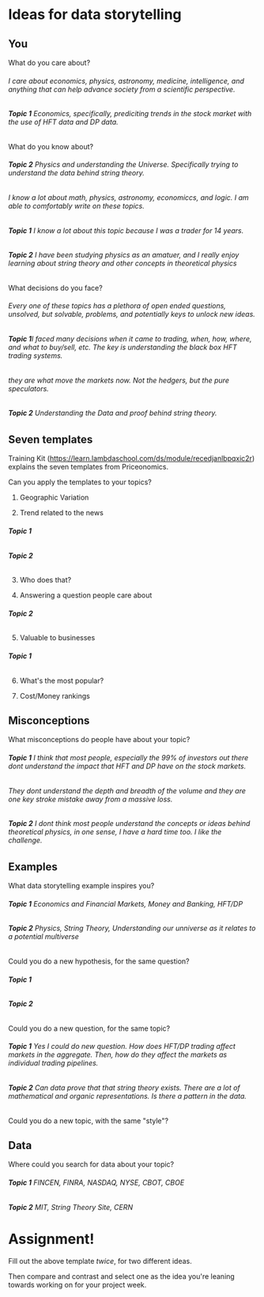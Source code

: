 # Ideas for data storytelling

## You

What do you care about?
###### I care about economics, physics, astronomy, medicine, intelligence, and anything that can help advance society from a scientific perspective.
###### **Topic 1** Economics, specifically, prediciting trends in the stock market with the use of HFT data and DP data.
What do you know about?
###### **Topic 2** Physics and understanding the Universe.  Specifically trying to understand the data behind string theory. 
###### I know a lot about math, physics, astronomy, economiccs, and logic. I am able to comfortably write on these topics.  
###### **Topic 1** I know a lot about this topic because I was a trader for 14 years. 
###### **Topic 2** I have been studying physics as an amatuer, and I really enjoy learning about string theory and other concepts in theoretical physics
What decisions do you face?
###### Every one of these topics has a plethora of open ended questions, unsolved, but solvable, problems, and potentially keys to unlock new ideas.
###### **Topic 1**I faced many decisions when it came to trading, when, how, where, and what to buy/sell, etc.  The key is understanding the black box HFT trading systems.
###### they are what move the markets now.  Not the hedgers, but the pure speculators. 
###### **Topic 2** Understanding the Data and proof behind string theory. 
## Seven templates

Training Kit (https://learn.lambdaschool.com/ds/module/recedjanlbpqxic2r) explains the seven templates from Priceonomics.

Can you apply the templates to your topics? 

1. Geographic Variation


2. Trend related to the news
###### **Topic 1**
###### **Topic 2**
3. Who does that?


4. Answering a question people care about
###### **Topic 2**

5. Valuable to businesses
###### **Topic 1**

6. What's the most popular?


7. Cost/Money rankings


## Misconceptions

What misconceptions do people have about your topic?
###### **Topic 1** I think that most people, especially the 99% of investors out there dont understand the impact that HFT and DP have on the stock markets.
###### They dont understand the depth and breadth of the volume and they are one key stroke mistake away from a massive loss. 
###### **Topic 2** I dont think most people understand the concepts or ideas behind theoretical physics, in one sense, I have a hard time too.  I like the challenge. 
## Examples

What data storytelling example inspires you?
###### **Topic 1** Economics and Financial Markets, Money and Banking, HFT/DP
###### **Topic 2** Physics, String Theory, Understanding our unniverse as it relates to a potential multiverse

Could you do a new hypothesis, for the same question?
###### **Topic 1**
###### **Topic 2**
Could you do a new question, for the same topic?
###### **Topic 1** Yes I could do new question. How does HFT/DP trading affect markets in the aggregate.  Then, how do they affect the markets as individual trading pipelines. 
###### **Topic 2** Can data prove that that string theory exists.  There are a lot of mathematical and organic representations. Is there a pattern in the data.

Could you do a new topic, with the same "style"?


## Data

Where could you search for data about your topic?
###### **Topic 1** FINCEN, FINRA, NASDAQ, NYSE, CBOT, CBOE
###### **Topic 2** MIT, String Theory Site, CERN
# Assignment!

Fill out the above template *twice*, for two different ideas.

Then compare and contrast and select one as the idea you're leaning towards
working on for your project week.
